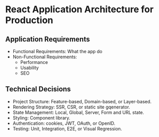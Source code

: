 # React Application Architecture for Production

## Application Requirements

- Functional Requirements: What the app do
- Non-Functional Requirements:
  - Performance
  - Usability
  - SEO

## Technical Decisions

- Project Structure: Feature-based, Domain-based, or Layer-based.
- Rendering Strategy: SSR, CSR, or static site gqenerator.
- State Management: Local, Global, Server, Form and URL state.
- Styling: Component library.
- Authentication: cookies, JWT, OAuth, or OpenID.
- Testing: Unit, Integration, E2E, or Visual Regression.


